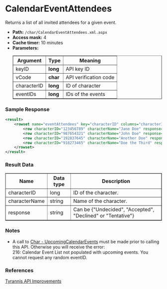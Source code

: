 # CalendarEventAttendees
Returns a list of all invited attendees for a given event.

* __Path:__ ``/char/CalendarEventAttendees.xml.aspx``
* __Access mask:__ 4
* __Cache timer:__ 10 minutes
* __Parameters:__
    <table border="1">
        <tbody>
            <tr>
                <th>Argument</th>
                <th>Type</th>
                <th>Meaning</th>
            </tr>
            <tr>
                <td>keyID</td>
                <td><strong>long</strong></td>
                <td>API key ID</td>
            </tr>
            <tr>
                <td>vCode</td>
                <td><strong>char</strong></td>
                <td>API verification code</td>
            </tr>
            <tr>
                <td>characterID</td>
                <td><strong>long</strong></td>
                <td>ID of character</td>
            </tr>
            <tr>
                <td>eventIDs</td>
                <td><strong>long</strong></td>
                <td>IDs of the events</td>
            </tr>
        </tbody>
    </table>

### Sample Response

```xml
<result>
    <rowset name="eventAttendees" key="characterID" columns="characterID,characterName,response">
        <row characterID="123456789" characterName="Jane Doe" response="Accepted" />
        <row characterID="987654321" characterName="John Doe" response="Tentative" />
        <row characterID="192837645" characterName="Another Doe" response="Declined" />
        <row characterID="918273465" characterName="Doe the Third" response="Undecided" />
    </rowset>
</result>
```

### Result Data

<table border="1">
    <tbody>
        <tr>
            <th>Name</th>
            <th>Data type</th>
            <th>Description</th>
        </tr>
        <tr>
            <td>characterID</td>
            <td>long</td>
            <td>ID of the character.</td>
        </tr>
        <tr>
            <td>characterName</td>
            <td>string</td>
            <td>Name of the character.</td>
        </tr>
        <tr>
            <td>response</td>
            <td>string</td>
            <td>Can be {"Undecided", "Accepted", "Declined" or "Tentative"}</td>
        </tr>
    </tbody>
</table>

### Notes

* A call to [Char - UpcomingCalendarEvents](char_upcomingcalendarevents.md) must be made prior to calling this API. Otherwise you will receive the error:<br />
    216: Calendar Event List not populated with upcoming events. You cannot request any random eventID.

### References

[Tyrannis API Improvements](http://community.eveonline.com/news/dev-blogs/tyrannis-api-improvements/)

